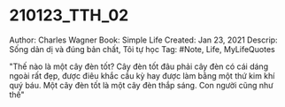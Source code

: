 # 210123_TTH_02

Author: Charles Wagner
Book: Simple Life
Created: Jan 23, 2021
Descrip: Sống dản dị và đúng bản chất, Tôi tự học
Tag: #Note, Life, MyLifeQuotes

"Thế nào là một cây đèn tốt? Cây đèn tốt đâu phải cây đèn có cái dáng ngoài rất đẹp, được điêu khắc cầu kỳ hay được làm bằng một thứ kim khí quý báu. Một cây đèn tốt là một cây đèn thắp sáng. Con người cũng như thế"
